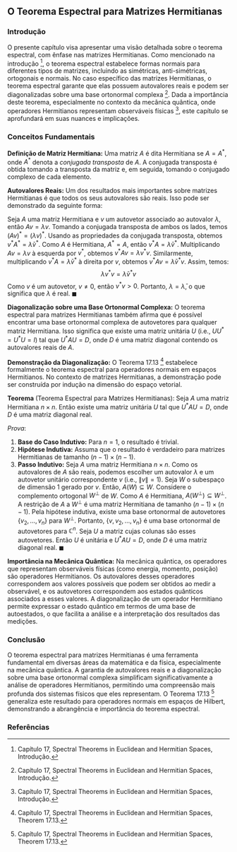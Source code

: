 ## O Teorema Espectral para Matrizes Hermitianas

### Introdução
O presente capítulo visa apresentar uma visão detalhada sobre o teorema espectral, com ênfase nas matrizes Hermitianas. Como mencionado na introdução [^1], o teorema espectral estabelece formas normais para diferentes tipos de matrizes, incluindo as simétricas, anti-simétricas, ortogonais e normais. No caso específico das matrizes Hermitianas, o teorema espectral garante que elas possuem autovalores reais e podem ser diagonalizadas sobre uma base ortonormal complexa [^1]. Dada a importância deste teorema, especialmente no contexto da mecânica quântica, onde operadores Hermitianos representam observáveis físicas [^1], este capítulo se aprofundará em suas nuances e implicações.

### Conceitos Fundamentais

**Definição de Matriz Hermitiana:** Uma matriz $A$ é dita Hermitiana se $A = A^*$, onde $A^*$ denota a *conjugada transposta* de $A$. A conjugada transposta é obtida tomando a transposta da matriz e, em seguida, tomando o conjugado complexo de cada elemento.

**Autovalores Reais:** Um dos resultados mais importantes sobre matrizes Hermitianas é que todos os seus autovalores são reais. Isso pode ser demonstrado da seguinte forma:

Seja $A$ uma matriz Hermitiana e $v$ um autovetor associado ao autovalor $\lambda$, então $Av = \lambda v$. Tomando a conjugada transposta de ambos os lados, temos $(Av)^* = (\lambda v)^*$. Usando as propriedades da conjugada transposta, obtemos $v^*A^* = \bar{\lambda}v^*$. Como $A$ é Hermitiana, $A^* = A$, então $v^*A = \bar{\lambda}v^*$. Multiplicando $Av = \lambda v$ à esquerda por $v^*$, obtemos $v^*Av = \lambda v^*v$. Similarmente, multiplicando $v^*A = \bar{\lambda}v^*$ à direita por $v$, obtemos $v^*Av = \bar{\lambda}v^*v$. Assim, temos:
$$ \lambda v^*v = \bar{\lambda}v^*v $$
Como $v$ é um autovetor, $v \neq 0$, então $v^*v > 0$. Portanto, $\lambda = \bar{\lambda}$, o que significa que $\lambda$ é real. $\blacksquare$

**Diagonalização sobre uma Base Ortonormal Complexa:** O teorema espectral para matrizes Hermitianas também afirma que é possível encontrar uma base ortonormal complexa de autovetores para qualquer matriz Hermitiana. Isso significa que existe uma matriz unitária $U$ (i.e., $UU^* = U^*U = I$) tal que $U^*AU = D$, onde $D$ é uma matriz diagonal contendo os autovalores reais de $A$.

**Demonstração da Diagonalização:** O Teorema 17.13 [^11] estabelece formalmente o teorema espectral para operadores normais em espaços Hermitianos. No contexto de matrizes Hermitianas, a demonstração pode ser construída por indução na dimensão do espaço vetorial.

**Teorema** (Teorema Espectral para Matrizes Hermitianas): Seja $A$ uma matriz Hermitiana $n \times n$. Então existe uma matriz unitária $U$ tal que $U^*AU = D$, onde $D$ é uma matriz diagonal real.

*Prova*:

1.  **Base do Caso Indutivo:** Para $n = 1$, o resultado é trivial.
2.  **Hipótese Indutiva:** Assuma que o resultado é verdadeiro para matrizes Hermitianas de tamanho $(n-1) \times (n-1)$.
3.  **Passo Indutivo:** Seja $A$ uma matriz Hermitiana $n \times n$. Como os autovalores de $A$ são reais, podemos escolher um autovalor $\lambda$ e um autovetor unitário correspondente $v$ (i.e., $\|v\| = 1$). Seja $W$ o subespaço de dimensão 1 gerado por $v$. Então, $A(W) \subseteq W$. Considere o complemento ortogonal $W^\perp$ de $W$. Como $A$ é Hermitiana, $A(W^\perp) \subseteq W^\perp$. A restrição de $A$ a $W^\perp$ é uma matriz Hermitiana de tamanho $(n-1) \times (n-1)$. Pela hipótese indutiva, existe uma base ortonormal de autovetores $\{v_2, \dots, v_n\}$ para $W^\perp$. Portanto, $\{v, v_2, \dots, v_n\}$ é uma base ortonormal de autovetores para $\mathbb{C}^n$. Seja $U$ a matriz cujas colunas são esses autovetores. Então $U$ é unitária e $U^*AU = D$, onde $D$ é uma matriz diagonal real. $\blacksquare$

**Importância na Mecânica Quântica:** Na mecânica quântica, os operadores que representam observáveis físicas (como energia, momento, posição) são operadores Hermitianos. Os autovalores desses operadores correspondem aos valores possíveis que podem ser obtidos ao medir a observável, e os autovetores correspondem aos estados quânticos associados a esses valores. A diagonalização de um operador Hermitiano permite expressar o estado quântico em termos de uma base de autoestados, o que facilita a análise e a interpretação dos resultados das medições.

### Conclusão
O teorema espectral para matrizes Hermitianas é uma ferramenta fundamental em diversas áreas da matemática e da física, especialmente na mecânica quântica. A garantia de autovalores reais e a diagonalização sobre uma base ortonormal complexa simplificam significativamente a análise de operadores Hermitianos, permitindo uma compreensão mais profunda dos sistemas físicos que eles representam. O Teorema 17.13 [^11] generaliza este resultado para operadores normais em espaços de Hilbert, demonstrando a abrangência e importância do teorema espectral.

### Referências
[^1]: Capítulo 17, Spectral Theorems in Euclidean and Hermitian Spaces, Introdução.
[^11]: Capítulo 17, Spectral Theorems in Euclidean and Hermitian Spaces, Theorem 17.13.

<!-- END -->